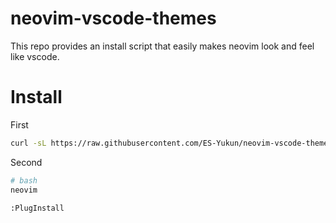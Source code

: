 # neovim-vscode-themes
This repo provides an install script that easily makes neovim look and feel like vscode.

# Install
First 
```bash
curl -sL https://raw.githubusercontent.com/ES-Yukun/neovim-vscode-themes/main/install.sh | bash -
```
Second
```bash
# bash
neovim
```
```txt
:PlugInstall
```
